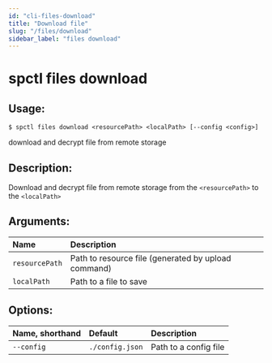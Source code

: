 ```yaml
---
id: "cli-files-download"
title: "Download file"
slug: "/files/download"
sidebar_label: "files download"
---
```


# spctl files download

## Usage:

```shell
$ spctl files download <resourcePath> <localPath> [--config <config>]
```

download and decrypt file from remote storage

## Description:

Download and decrypt file from remote storage from the `<resourcePath>` to the `<localPath>`

## Arguments:

|**Name**|**Description**|
| :- | :- |
|`resourcePath`|Path to resource file (generated by upload command)|  
|`localPath`|Path to a file to save|

## Options:

|**Name, shorthand**|**Default**|**Description**|
| :- | :- | :- |
|`--config`|`./config.json`|Path to a config file|
